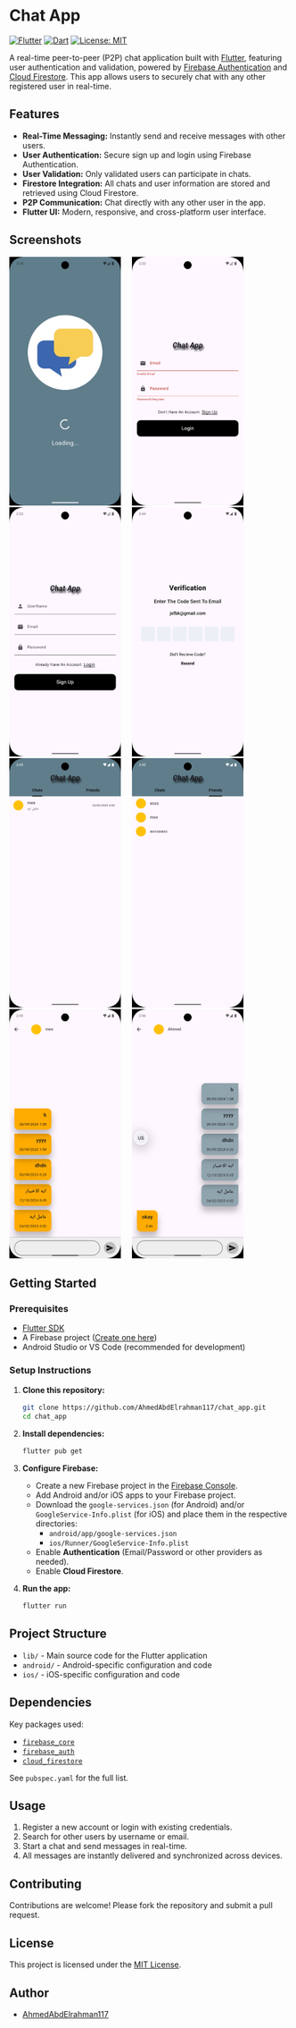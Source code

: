 # Chat App

[![Flutter](https://img.shields.io/badge/Flutter-3.10%2B-blue?logo=flutter)](https://flutter.dev/)
[![Dart](https://img.shields.io/badge/Dart-3.0%2B-blue?logo=dart)](https://dart.dev/)
[![License: MIT](https://img.shields.io/badge/License-MIT-yellow.svg)](LICENSE)

A real-time peer-to-peer (P2P) chat application built with [Flutter](https://flutter.dev/), featuring user authentication and validation, powered by [Firebase Authentication](https://firebase.google.com/products/auth) and [Cloud Firestore](https://firebase.google.com/products/firestore). This app allows users to securely chat with any other registered user in real-time.

## Features

- **Real-Time Messaging:** Instantly send and receive messages with other users.
- **User Authentication:** Secure sign up and login using Firebase Authentication.
- **User Validation:** Only validated users can participate in chats.
- **Firestore Integration:** All chats and user information are stored and retrieved using Cloud Firestore.
- **P2P Communication:** Chat directly with any other user in the app.
- **Flutter UI:** Modern, responsive, and cross-platform user interface.

## Screenshots

<img src="assets/screenshots/1.png" width="200"/> &nbsp;&nbsp;&nbsp; <img src="assets/screenshots/2.png" width="200"/> &nbsp;&nbsp;&nbsp; <img src="assets/screenshots/3.png" width="200"/> &nbsp;&nbsp;&nbsp; <img src="assets/screenshots/4.png" width="200"/> &nbsp;&nbsp;&nbsp; <img src="assets/screenshots/5.png" width="200"/> &nbsp;&nbsp;&nbsp; <img src="assets/screenshots/6.png" width="200"/> &nbsp;&nbsp;&nbsp; <img src="assets/screenshots/7.png" width="200"/> &nbsp;&nbsp;&nbsp; <img src="assets/screenshots/8.png" width="200"/> &nbsp;&nbsp;&nbsp;
<!-- Add your screenshots here -->
<!-- ![Chat Screen](screenshots/chat_screen.png) -->

## Getting Started

### Prerequisites

- [Flutter SDK](https://docs.flutter.dev/get-started/install)
- A Firebase project ([Create one here](https://console.firebase.google.com/))
- Android Studio or VS Code (recommended for development)

### Setup Instructions

1. **Clone this repository:**
   ```bash
   git clone https://github.com/AhmedAbdElrahman117/chat_app.git
   cd chat_app
   ```

2. **Install dependencies:**
   ```bash
   flutter pub get
   ```

3. **Configure Firebase:**
   - Create a new Firebase project in the [Firebase Console](https://console.firebase.google.com/).
   - Add Android and/or iOS apps to your Firebase project.
   - Download the `google-services.json` (for Android) and/or `GoogleService-Info.plist` (for iOS) and place them in the respective directories:
     - `android/app/google-services.json`
     - `ios/Runner/GoogleService-Info.plist`
   - Enable **Authentication** (Email/Password or other providers as needed).
   - Enable **Cloud Firestore**.

4. **Run the app:**
   ```bash
   flutter run
   ```

## Project Structure

- `lib/` - Main source code for the Flutter application
- `android/` - Android-specific configuration and code
- `ios/` - iOS-specific configuration and code

## Dependencies

Key packages used:

- [`firebase_core`](https://pub.dev/packages/firebase_core)
- [`firebase_auth`](https://pub.dev/packages/firebase_auth)
- [`cloud_firestore`](https://pub.dev/packages/cloud_firestore)

See `pubspec.yaml` for the full list.

## Usage

1. Register a new account or login with existing credentials.
2. Search for other users by username or email.
3. Start a chat and send messages in real-time.
4. All messages are instantly delivered and synchronized across devices.

## Contributing

Contributions are welcome! Please fork the repository and submit a pull request.

## License

This project is licensed under the [MIT License](LICENSE).

## Author

- [AhmedAbdElrahman117](https://github.com/AhmedAbdElrahman117)

